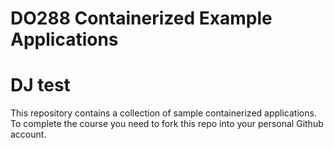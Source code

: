 # DO288 Containerized Example Applications
# DJ test

This repository contains a collection of sample containerized applications.  To complete the course you need to fork this repo into your personal Github account.
